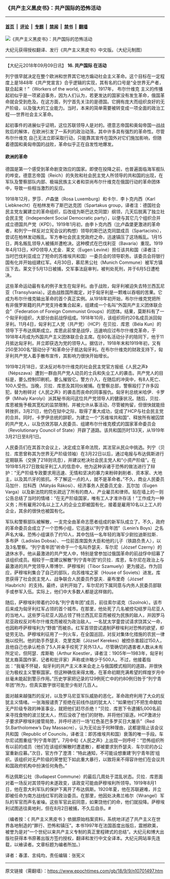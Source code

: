 ### 《共产主义黑皮书》：共产国际的恐怖活动

---

#### [首页](../../../..?n10701497) &nbsp;|&nbsp; [评论](../../../../../epoch-comment?n10701497) &nbsp;|&nbsp; [专题](../../../../../epoch-special?n10701497) &nbsp;|&nbsp; [禁闻](../../../../../epoch-news?n10701497) &nbsp;|&nbsp; [禁书](../../../../../books?n10701497) &nbsp;|&nbsp; [翻墙](https://github.com/gfw-breaker/nogfw/blob/master/README.md?n10701497)


<div><img alt="《共产主义黑皮书》：共产国际的恐怖活动" class="attachment-djy_600_400 size-djy_600_400 wp-post-image" src="https://i.epochtimes.com/assets/uploads/2017/12/dcbb5ad1ea37934a168afd29d68d142e-600x400.jpg"/>
<div class="caption">
 <p>
  大纪元获得授权翻译、发行《共产主义黑皮书》中文版。（大纪元制图）
 </p>
</div></div><hr/><div class="post_content" id="artbody" itemprop="articleBody">
 <!-- article content begin -->
 <p>
  【大纪元2018年09月09日讯】
  <strong>
   16.
   <ok href="https://www.epochtimes.com/gb/tag/%E5%85%B1%E4%BA%A7%E5%9B%BD%E9%99%85.html">
    共产国际
   </ok>
   在活动
  </strong>
 </p>
 <p>
  列宁很早就决定在整个欧洲和世界其它地方煽动社会主义革命。这个目标在一定程度上是1848年《共产党宣言》合乎逻辑的实现，其有名的口号是“全世界无产者，联合起来！”（Workers of the world, unite!）。1917年，
  <ok href="https://www.epochtimes.com/gb/tag/%E5%B8%83%E5%B0%94%E4%BB%80%E7%BB%B4%E5%85%8B.html">
   布尔什维克
  </ok>
  主义的传播起初似乎是一项紧迫事务，因为人们认为，若更发达的国家没有发生革命，俄国革命就会受到危及。在这方面，列宁首先关注的是德国。它拥有庞大而组织良好的无产阶级，以及强大的工业能力。当时，本来的简单需要被转变成一项全面的政治工程──世界社会主义革命。
 </p>
 <p>
  起初事件的进展似乎证明，这位苏联领导人是对的。德意志帝国和奥匈帝国一战战败后的解体，在欧洲引发了一系列的政治动荡，其中许多具有强烈的革命性。尽管
  <ok href="https://www.epochtimes.com/gb/tag/%E5%B8%83%E5%B0%94%E4%BB%80%E7%BB%B4%E5%85%8B.html">
   布尔什维克
  </ok>
  自己无法立即采取行动，只能靠其宣传在国外对它们施加影响，但随着德国和奥匈帝国的战败，革命似乎正在自发性地爆发。
 </p>
 <h4>
  欧洲的革命
 </h4>
 <p>
  德国是第一个感受到革命剧变效应的国家。即使在投降之前，也普遍面临海军舰队的哗变。德意志帝国（Reich）的失败和社会民主党人所领导的共和国的出现，在军队及警察部队内部、极端民族主义者和崇尚布尔什维克在俄国行动的革命团体中，导致一些相当激烈的反应。
 </p>
 <p>
  1918年12月，罗莎．卢森堡（Rosa Luxemburg）和卡尔．李卜克内西（Karl Liebknecht）在柏林发布了斯巴达克团（Spartakus group，译者注：德国社会民主党左翼建立的革命组织，后改组为斯巴达克同盟）纲领，几天后脱离了独立社会民主党（Independent Social Democratic party），以便与其它几个组织合并成立德国共产党（KPD）。1919年1月初，由李卜克内西（比卢森堡更激进的革命者，和列宁一样反对立宪会议的构想）领导的斯巴达克同盟成员（Spartacists），尝试在柏林发动叛乱。军方奉社会民主党政府之命，迅速镇压了这场叛乱。1月15日，两名叛乱领导人被捕并遭枪决。这种模式在巴伐利亚（Bavaria）重现。1919年4月13日，KPD领导人尤金．莱文（Eugen Leviné）担任该共和国（译者注：当时巴伐利亚成立了短命的苏维埃共和国）一委员会的领导职务。该委员会将银行国有化并开始组建红军。4月30日，慕尼黑公社（Munich Commune）被军方镇压下去。莱文于5月13日被捕，交军事法庭审判，被判处死刑，并于6月5日遭枪决。
 </p>
 <p>
  这些革命运动最有名的例子发生在匈牙利。由于战败，匈牙利被迫失去特兰西瓦尼亚（Transylvania）。这由战胜国所裁定，对于匈牙利是一颗难以吞咽的苦果。它成为布尔什维克输出革命的首个真正实例。从1918年初开始，布尔什维克党把所有非俄罗斯籍的共产党支持者集合起来，组建成一个名叫“外国共产主义团体联合会”（Federation of Foreign Communist Groups）的团体。结果，莫斯科有了一个匈牙利组织，大部分由前战俘组成。1918年10月，该组织将约20名成员派回匈牙利。11月4日，匈牙利工人党（共产党）（HCP）在贝拉．库恩（Béla Kun）的领导下于布达佩斯成立。库恩此前曾是战俘，迅速响应过布尔什维克革命，于1918年4月成为外国共产主义团体联合会主席。在80名活动分子的陪同下，他于11月抵达匈牙利，并立即获选为党的领导人。据估计，1918年末和1919年初，又有250至300名“鼓动分子”和革命分子抵达匈牙利。在布尔什维克的财政支持下，匈牙利共产党人着手散布宣传，其影响力很快开始增长。
 </p>
 <p>
  1919年2月18日，坚决反对布尔什维克的社会民主党官方报纸《人民之声》（Népszava）遭到一群由共产党人动员的士兵和失业工人的袭击。共产党人的目标是，要么控制印刷机，要么摧毁它。警方介入，在随后的冲突中，有8人死亡、100人受伤。当晚，贝拉．库恩及其同伙被捕。在警察总部，警察殴打了许多囚犯，替为粉碎对《人民之声》的袭击而丧命的同事报仇。匈牙利总统米哈伊．卡罗伊（Mihaly Karolyi）派其秘书询问这位共产党领导人的健康状况。随后，贝拉．库恩被施予极其宽松的监禁限制，并被允许从事活动，尽管被拘留，但很快就能扭转挫折。3月21日，他仍在狱中之际，取得了重大成功，促成了HCP与社会民主党的合并。同时，卡罗伊总统的辞职，为建立一个“苏维埃共和国”、释放所有被囚禁的共产党人，以及仿效苏联人民委员、组建布尔什维克模式的国家革命委员会（Revolutionary Council of State）开辟了道路。该共和国历时133天，从1919年3月21日至8月1日。
 </p>
 <p>
  人民委员们在其首次会议上，决定成立革命法院，其法官从民众中挑选。列宁（贝拉．库恩曾称其为世界无产阶级领袖）在3月22日以后，通过电报与布达佩斯进行定期联系（交换了218则讯息），并建议枪决社会民主党人和“小资产阶级”。在1919年5月27日致匈牙利工人的信息中，他为这种诉诸于恐怖的做法进行了辩护：“无产阶级专政要求用迅速、无情和坚决的暴力来粉碎剥削者、资本家、大地主，以及其爪牙的抵抗。不了解这一点的人，就不是革命者。”不久，商业人民委员马加什．拉科西（Mátyás Rákosi）、经济事务人民委员尤金．瓦尔加（Eugen Varga）以及新法院的院长疏远了所有的商人、产业雇员和律师。贴在墙上的一则公告总结了当时的情绪：“在无产阶级国家，唯有工人才准许存活！”工作成为一种义务；所有雇用20名以上工人的企业立即被国有化，接着是雇用10名以上工人的企业，其余的很快也被国有化。
 </p>
 <p>
  军队和警察部队被解散，一支完全由革命志愿者组成的新军队成立了。不久，政府的革命委员会成立了一个恐怖小组，它迅速以“列宁青年团”（Lenin’s Boys）之名声名大噪。恐怖小组谋杀了约10人，其中包括一名年轻的海军少尉拉迪斯拉斯．多布萨（Ladislas Dobsa）、一位前首席国务大臣和他的儿子（铁路负责人），以及3名警察。“列宁青年团”听命于一个名叫乔瑟夫．车尔尼（József Czerny）的退休水手。他从最激进的共产党人中，特别是曾参加过俄国革命的前战俘中招募了该组织成员。相较于一度建议解散“列宁青年团”的贝拉．库恩，车尔尼在政治上与最激进的共产党领导人蒂博尔．萨穆埃利（Tibor Szamuely）更为接近。作为回应，萨穆埃利集合了自己的部队，向苏维埃之家（House of Soviets）进发。库恩获得了社会民主党人、战争联合人民委员乔瑟夫．豪布里奇（József Haubrich）的支持。最终，谈判开始了，车尔尼的下属同意与内务人民委员部联手或参军入伍。实际上，他们中大多数人都是这样做的。
 </p>
 <p>
  随后，萨穆埃利带着约20名“列宁青年团”成员，前往索尔诺克（Szolnok）。该市后来成为匈牙利红军占领的首个城市。在那里，他处死了几名被控勾结罗马尼亚人的当地人。这些罗马尼亚人因占领了特兰西瓦尼亚而被视为民族的敌人，并因罗马尼亚政权反对布尔什维克而被视为政治敌人。一名犹太学童尝试请求饶其父一命，也因称呼萨穆埃利为“野兽”而被杀。红军首领尝试遏制萨穆埃利对恐怖的欲望，却徒劳无功。萨穆埃利征用了一列火车，在全国巡回，对反对集体化措施的农民一律施以绞刑。他的助手乔瑟夫．克里克斯（József Kerekes）被控杀害超过150人，且他自己也承认枪杀了5人并亲手绞死了另外13人。尽管确切的遇害者人数从未有所定论，但阿瑟．库斯勒（Arthur Koestler，译者注：1905年—1983年，匈牙利犹太裔英国作家、记者和批评家）声称或许略少于500人。不过，他接着指出：“我毫不怀疑，匈牙利的共产主义本来会走上与俄国模式相同的道路，并很快沦为极权主义警察国家。但这种确信来得太晚，在革命初期充满希望的辉煌岁月中丝毫未能起到警示作用。”历史学家把记录的129例死亡中的约80例归咎于“列宁青年团”所为，但真实数字很可能至少有好几百人。
 </p>
 <p>
  面对越来越强烈的反对，以及罗马尼亚军队威胁的恶化，革命政府利用了大众的反犹主义情绪。一张海报谴责了拒绝在前线作战的犹太人：“如果他们不把生命献给无产阶级专政的神圣事业，就把他们赶尽杀绝！”贝拉．库恩下令逮捕5,000名前来寻找食物的波兰犹太人，然后没收了他们的财物，并将他们驱逐。HCP激进分子要求萨穆埃利接管局势，并呼吁进行一场“红色圣巴多罗买日大屠杀”（Red St.Bartholomew’s Day Massacre），认为无论出于何种理由，这都是阻止该会议共和国（Republic of Councils，译者注：即苏维埃共和国）衰落的唯一手段。车尔尼试图重组“列宁青年团”。7月中旬《人民之声》上出现一则呼吁：“恐怖组织所有以前的成员（他们在该组织解散时遭遣散），都被要求到乔瑟夫．车尔尼的办公室重新应募。”次日，官方作了澄清：“特此通知，不可能设想重建‘列宁青年团’组织。该组织对无产阶级的荣誉犯下如此重大暴行，以致将来不得容许他们在会议共和国政府机构中扮演任何角色。”
 </p>
 <p>
  布达佩斯公社（Budapest Commune）的最后几周处于混乱状态。贝拉．库恩面对着一场反对其领导的未遂政变，该政变可能由萨穆埃利所领导。1919年8月1日，他在意大利军队的保护下离开了布达佩斯。1920年夏，他在苏联避难，并立即被任命为南方战线红军的政治委员。在那里，他因处决弗兰格尔（Wrangel）军队的军官而声名雀噪。这些军官此前同意，如果饶他们的命，他们就投降。萨穆埃利试图逃往奥地利，但在8月2日被捕，不久后自杀。#
 </p>
 <p>
  （编者按：《
  <ok href="https://www.epochtimes.com/gb/tag/%E5%85%B1%E4%BA%A7%E4%B8%BB%E4%B9%89%E9%BB%91%E7%9A%AE%E4%B9%A6.html">
   共产主义黑皮书
  </ok>
  》依据原始档案资料，系统地详述了共产主义在世界各地制造的“罪行、恐怖和镇压”。本书1997年在法国首度出版后，震撼欧美，被誉为是对“一个世纪以来共产主义专制的真正里程碑式的总结”。大纪元和博大出版社获得本书原著出版方签约授权，翻译和发行中文全译本。大纪元网站率先连载，以飨读者。文章标题为编者所加。）
 </p>
 <p>
  译者：春漾、言纯均，责任编辑：张宪义
 </p>
 <!-- article content end -->
 <div id="below_article_ad">
 </div>
</div>


---

原文链接（需翻墙）：https://www.epochtimes.com/gb/18/9/9/n10701497.htm